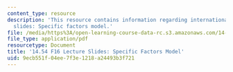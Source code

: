 ```yaml
---
content_type: resource
description: 'This resource contains information regarding international trade lecture
  slides: Specific factors model.'
file: /media/https%3A/open-learning-course-data-rc.s3.amazonaws.com/14-54-international-trade-fall-2016/9ecb551f04ee7f3e1218a24493b3f721_MIT14_54F16_Lecture_11.pdf
file_type: application/pdf
resourcetype: Document
title: '14.54 F16 Lecture Slides: Specific Factors Model'
uid: 9ecb551f-04ee-7f3e-1218-a24493b3f721
---
```


